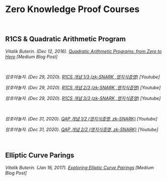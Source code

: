 # Zero Knowledge Proof Courses

<br/>

## R1CS & Quadratic Arithmetic Program

*Vitalik Buterin. (Dec 12, 2016). [Quadratic Arithmetic Programs: from Zero to Hero](https://medium.com/@VitalikButerin/quadratic-arithmetic-programs-from-zero-to-hero-f6d558cea649) [Medium Blog Post]*


<br/>

*암호야놀자. (Dec 29, 2020). [R1CS 개념 1/3 (zk-SNARK ,영지식증명)](https://youtu.be/xDtYCY_LA0I) [Youtube]*

*암호야놀자. (Dec 29, 2020). [R1CS 개념 2/3 (zk-SNARK ,영지식증명)](https://youtu.be/puxRj0NeqIo) [Youtube]*

*암호야놀자. (Dec 29, 2020). [R1CS 개념 3/3 (zk-SNARK ,영지식증명)](https://youtu.be/hqefRVKaNTA) [Youtube]*

<br/>

*암호야놀자. (Dec 31, 2020). [QAP 개념 1/2 (영지식증명, zk-SNARK)](https://youtu.be/y2bKaY42iSg) [Youtube]*

*암호야놀자. (Dec 31, 2020). [QAP 개념 2/2 (영지식증명, zk-SNARK)](https://youtu.be/MRIlxB8Ksy0) [Youtube]*

<br/>

## Elliptic Curve Parings

*Vitalik Buterin. (Jan 16, 2017). [Exploring Elliptic Curve Pairings](https://medium.com/@VitalikButerin/exploring-elliptic-curve-pairings-c73c1864e627) [Medium Blog Post]*


